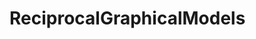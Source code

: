 
<!-- README.md is generated from README.Rmd. Please edit that file -->

# ReciprocalGraphicalModels

<!-- badges: start -->
<!-- badges: end -->
